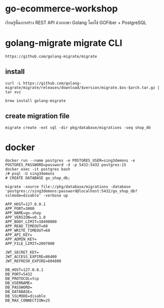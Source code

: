 # go-ecommerce-workshop
เรียนรู้พื้นการสร้าง REST API ด้วยภาษา Golang โดยใช้ GOFiber + PostgreSQL

# golang-migrate migrate CLI
```link
https://github.com/golang-migrate/migrate
```
## install 
```migrate curl
curl -L https://github.com/golang-migrate/migrate/releases/download/$version/migrate.$os-$arch.tar.gz | tar xvz
```
```brew
brew install golang-migrate
```

## create migration file
```migrate create -ext sql -dir pkg/database/migrations -seq shop_db```

# docker 
```
docker run --name postgres -e POSTGRES_USER=sing3demons -e POSTGRES_PASSWORD=password -d -p 5432:5432 postgres:15
docker exec -it postgres bash
/# psql -U sing3demons
# CREATE DATABASE go_shop_db;
```

```
migrate -source file://pkg/database/migrations -database 'postgres://sing3demons:password@localhost:5432/go_shop_db?sslmode=disable' -verbose up 
```

```
APP_HOST=127.0.0.1
APP_PORT=3000
APP_NAME=go-shop
APP_VERSION=v0.1.0
APP_BODY_LIMIT=10490000
APP_READ_TIMEOUT=60
APP_WRITE_TIMEOUT=60
APP_API_KEY=
APP_ADMIN_KEY=
APP_FILE_LIMIT=2097000

JWT_SECRET_KEY=
JWT_ACCESS_EXPIRE=86400
JWT_REFRESH_EXPIRE=604800

DB_HOST=127.0.0.1
DB_PORT=5432
DB_PROTOCOL=tcp
DB_USERNAME=
DB_PASSWORD=
DB_DATABASE=
DB_SSLMODE=disable
DB_MAX_CONNECTION=25
```
